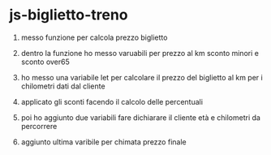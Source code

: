 js-biglietto-treno
===

1. messo funzione per calcola prezzo biglietto

2. dentro la funzione ho messo varuabili per prezzo al km sconto minori e sconto over65

3. ho messo una variabile let per calcolare il prezzo del biglietto al km per i chilometri dati dal cliente

4. applicato gli sconti facendo il calcolo delle percentuali

5. poi ho aggiunto due variabili fare dichiarare il cliente età e chilometri da percorrere

6. aggiunto ultima varibile per chimata prezzo finale

